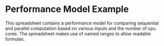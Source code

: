 # Performance Model Example

This spreadsheet contains a performance model for comparing sequential and parallel computation based on various inputs and the number of cpu cores.
The spreadsheet makes use of named ranges to allow readable formulas.
